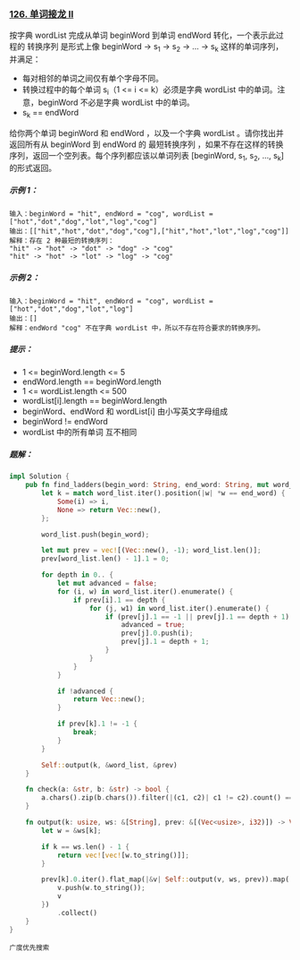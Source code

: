 ### [126. 单词接龙 II](https://leetcode.cn/problems/word-ladder-ii/)
按字典 wordList 完成从单词 beginWord 到单词 endWord 转化，一个表示此过程的 转换序列 是形式上像 beginWord -> s<sub>1</sub> -> s<sub>2</sub> -> ... -> s<sub>k</sub> 这样的单词序列，并满足：

- 每对相邻的单词之间仅有单个字母不同。
- 转换过程中的每个单词 s<sub>i</sub>（1 <= i <= k）必须是字典 wordList 中的单词。注意，beginWord 不必是字典 wordList 中的单词。
- s<sub>k</sub> == endWord

给你两个单词 beginWord 和 endWord ，以及一个字典 wordList 。请你找出并返回所有从 beginWord 到 endWord 的 最短转换序列 ，如果不存在这样的转换序列，返回一个空列表。每个序列都应该以单词列表 [beginWord, s<sub>1</sub>, s<sub>2</sub>, ..., s<sub>k</sub>] 的形式返回。



##### 示例 1：
```
输入：beginWord = "hit", endWord = "cog", wordList = ["hot","dot","dog","lot","log","cog"]
输出：[["hit","hot","dot","dog","cog"],["hit","hot","lot","log","cog"]]
解释：存在 2 种最短的转换序列：
"hit" -> "hot" -> "dot" -> "dog" -> "cog"
"hit" -> "hot" -> "lot" -> "log" -> "cog"
```

##### 示例 2：
```
输入：beginWord = "hit", endWord = "cog", wordList = ["hot","dot","dog","lot","log"]
输出：[]
解释：endWord "cog" 不在字典 wordList 中，所以不存在符合要求的转换序列。
```

##### 提示：

- 1 <= beginWord.length <= 5
- endWord.length == beginWord.length
- 1 <= wordList.length <= 500
- wordList[i].length == beginWord.length
- beginWord、endWord 和 wordList[i] 由小写英文字母组成
- beginWord != endWord
- wordList 中的所有单词 互不相同

##### 题解：
```rust
impl Solution {
    pub fn find_ladders(begin_word: String, end_word: String, mut word_list: Vec<String>) -> Vec<Vec<String>> {
        let k = match word_list.iter().position(|w| *w == end_word) {
            Some(i) => i,
            None => return Vec::new(),
        };

        word_list.push(begin_word);

        let mut prev = vec![(Vec::new(), -1); word_list.len()];
        prev[word_list.len() - 1].1 = 0;

        for depth in 0.. {
            let mut advanced = false;
            for (i, w) in word_list.iter().enumerate() {
                if prev[i].1 == depth {
                    for (j, w1) in word_list.iter().enumerate() {
                        if (prev[j].1 == -1 || prev[j].1 == depth + 1) && Self::check(w, w1) {
                            advanced = true;
                            prev[j].0.push(i);
                            prev[j].1 = depth + 1;
                        }
                    }
                }
            }

            if !advanced {
                return Vec::new();
            }

            if prev[k].1 != -1 {
                break;
            }
        }

        Self::output(k, &word_list, &prev)
    }

    fn check(a: &str, b: &str) -> bool {
        a.chars().zip(b.chars()).filter(|(c1, c2)| c1 != c2).count() == 1
    }

    fn output(k: usize, ws: &[String], prev: &[(Vec<usize>, i32)]) -> Vec<Vec<String>> {
        let w = &ws[k];

        if k == ws.len() - 1 {
            return vec![vec![w.to_string()]];
        }

        prev[k].0.iter().flat_map(|&v| Self::output(v, ws, prev)).map(|mut v| {
            v.push(w.to_string());
            v
        })
            .collect()
    }
}
```

`广度优先搜索`
